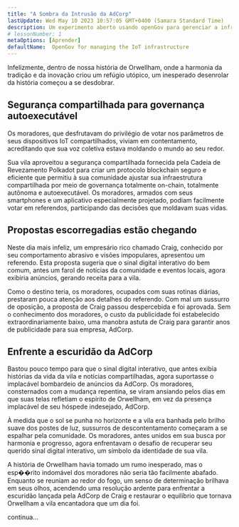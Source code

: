 ```yaml
---
title: "A Sombra da Intrusão da AdCorp"
lastUpdate: Wed May 10 2023 10:57:05 GMT+0400 (Samara Standard Time)
description: Um experimento aberto usando openGov para gerenciar a infraestrutura IoT de uma pequena vila inglesa.
# lessonNumber: 1
metaOptions: [Aprender]
defaultName:  OpenGov for managing the IoT infrastructure
---
```


<LessonImages src="opengov-for-iot/opengov-intro.gif" alt="image" imageClasses="mb full" />

<RoboAcademyText fWeight="500">Infelizmente, dentro de nossa história de Orwellham, onde a harmonia da tradição e da inovação criou um refúgio utópico, um inesperado desenrolar da história começou a se desdobrar.
</RoboAcademyText>

## Segurança compartilhada para governança autoexecutável

Os moradores, que desfrutavam do privilégio de votar nos parâmetros de seus dispositivos IoT compartilhados, viviam em contentamento, acreditando que sua voz coletiva estava moldando o mundo ao seu redor.

Sua vila aproveitou a segurança compartilhada fornecida pela Cadeia de Revezamento Polkadot para criar um protocolo blockchain seguro e eficiente que permitiu à sua comunidade ajustar sua infraestrutura compartilhada por meio de governança totalmente on-chain, totalmente autônoma e autoexecutável. Os moradores, armados com seus smartphones e um aplicativo especialmente projetado, podiam facilmente votar em referendos, participando das decisões que moldavam suas vidas.

## Propostas escorregadias estão chegando

Neste dia mais infeliz, um empresário rico chamado Craig, conhecido por seu comportamento abrasivo e visões impopulares, apresentou um referendo. Esta proposta sugeria que o sinal digital interativo do bem comum, antes um farol de notícias da comunidade e eventos locais, agora exibiria anúncios, gerando receita para a vila. 

Como o destino teria, os moradores, ocupados com suas rotinas diárias, prestaram pouca atenção aos detalhes do referendo. Com mal um sussurro de oposição, a proposta de Craig passou despercebida e foi aprovada. Sem o conhecimento dos moradores, o custo da publicidade foi estabelecido extraordinariamente baixo, uma manobra astuta de Craig para garantir anos de publicidade para sua empresa, AdCorp.

## Enfrente a escuridão da AdCorp

Bastou pouco tempo para que o sinal digital interativo, que antes exibia histórias da vida da vila e notícias compartilhadas, agora suportasse o implacável bombardeio de anúncios da AdCorp. Os moradores, consternados com a mudança repentina, se viram ansiando pelos dias em que suas telas refletiam o espírito de Orwellham, em vez da presença implacável de seu hóspede indesejado, AdCorp.

À medida que o sol se punha no horizonte e a vila era banhada pelo brilho suave dos postes de luz, sussurros de descontentamento começaram a se espalhar pela comunidade. Os moradores, antes unidos em sua busca por harmonia e progresso, agora enfrentavam o desafio de recuperar seu querido sinal digital interativo, um símbolo da identidade de sua vila.

A história de Orwellham havia tomado um rumo inesperado, mas o esp��rito indomável dos moradores não seria tão facilmente abafado. Enquanto se reuniam ao redor do fogo, um senso de determinação brilhava em seus olhos, acendendo uma resolução ardente para enfrentar a escuridão lançada pela AdCorp de Craig e restaurar o equilíbrio que tornava Orwellham a vila encantadora que um dia foi.

<RoboAcademyText>
continua...
</RoboAcademyText>